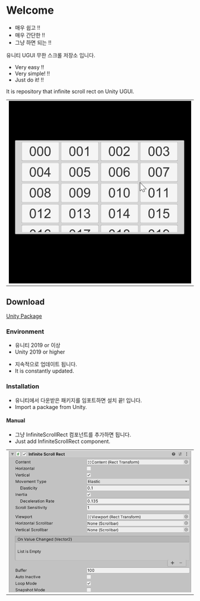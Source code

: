 # Welcome

* 매우 쉽고 !!
* 매우 간단한 !!
* 그냥 하면 되는 !!

유니티 UGUI 무한 스크롤 저장소 입니다.

* Very easy !!
* Very simple! !!
* Just do it! !!

It is repository that infinite scroll rect on Unity UGUI.

<table>
    <tr>
        <td>
            <img src="https://github.com/JANGYEJUN/InfiniteScrollRect/blob/main/Publish/Sample.gif">
        </td>
    </tr>
</table>

## Download

[Unity Package](https://github.com/JANGYEJUN/InfiniteScrollRect/blob/main/Publish/InfiniteScrollRect.unitypackage)

### Environment

* 유니티 2019 or 이상
* Unity 2019 or higher

- 지속적으로 업데이트 됩니다.
- It is constantly updated.

### Installation

- 유니티에서 다운받은 패키지를 임포트하면 설치 끝! 입니다.
- Import a package from Unity.

#### Manual

* 그냥 InfiniteScrollRect 컴포넌트를 추가하면 됩니다.
* Just add InfiniteScrollRect component.

<table>
    <tr>
        <td>
            <img src="https://github.com/JANGYEJUN/InfiniteScrollRect/blob/main/Publish/Inspector.png">
        </td>
    </tr>
</table>
